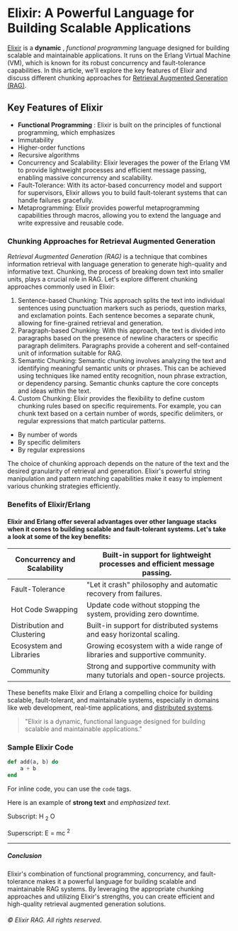 # Elixir: A Powerful Language for Building Scalable Applications
 
[Elixir](https://elixir-lang.org) is a **dynamic** , *functional programming* language designed for building scalable and maintainable applications. It runs on the Erlang Virtual Machine (VM), which is known for its robust concurrency and fault-tolerance capabilities. In this article, we'll explore the key features of Elixir and discuss different chunking approaches for [Retrieval Augmented Generation (RAG)](https://github.blog/2024-04-04-what-is-retrieval-augmented-generation-and-what-does-it-do-for-generative-ai).
 
## Key Features of Elixir
 
- **Functional Programming** : Elixir is built on the principles of functional programming, which emphasizes 
- Immutability
- Higher-order functions
- Recursive algorithms
- Concurrency and Scalability: Elixir leverages the power of the Erlang VM to provide lightweight processes and efficient message passing, enabling massive concurrency and scalability.
- Fault-Tolerance: With its actor-based concurrency model and support for supervisors, Elixir allows you to build fault-tolerant systems that can handle failures gracefully.
- Metaprogramming: Elixir provides powerful metaprogramming capabilities through macros, allowing you to extend the language and write expressive and reusable code.
 
### Chunking Approaches for Retrieval Augmented Generation
 
*Retrieval Augmented Generation (RAG)* is a technique that combines information retrieval with language generation to generate high-quality and informative text. Chunking, the process of breaking down text into smaller units, plays a crucial role in RAG. Let's explore different chunking approaches commonly used in Elixir:
 
1. Sentence-based Chunking: This approach splits the text into individual sentences using punctuation markers such as periods, question marks, and exclamation points. Each sentence becomes a separate chunk, allowing for fine-grained retrieval and generation.
2. Paragraph-based Chunking: With this approach, the text is divided into paragraphs based on the presence of newline characters or specific paragraph delimiters. Paragraphs provide a coherent and self-contained unit of information suitable for RAG.
3. Semantic Chunking: Semantic chunking involves analyzing the text and identifying meaningful semantic units or phrases. This can be achieved using techniques like named entity recognition, noun phrase extraction, or dependency parsing. Semantic chunks capture the core concepts and ideas within the text.
4. Custom Chunking: Elixir provides the flexibility to define custom chunking rules based on specific requirements. For example, you can chunk text based on a certain number of words, specific delimiters, or regular expressions that match particular patterns. 
- By number of words
- By specific delimiters
- By regular expressions
 
The choice of chunking approach depends on the nature of the text and the desired granularity of retrieval and generation. Elixir's powerful string manipulation and pattern matching capabilities make it easy to implement various chunking strategies efficiently.
 
### Benefits of Elixir/Erlang
 
#### Elixir and Erlang offer several advantages over other language stacks when it comes to building scalable and fault-tolerant systems. Let's take a look at some of the key benefits:
 
| Concurrency and Scalability | Built-in support for lightweight processes and efficient message passing. |
| --- | --- |
| Fault-Tolerance | "Let it crash" philosophy and automatic recovery from failures. |
| Hot Code Swapping | Update code without stopping the system, providing zero downtime. |
| Distribution and Clustering | Built-in support for distributed systems and easy horizontal scaling. |
| Ecosystem and Libraries | Growing ecosystem with a wide range of libraries and supportive community. |
| Community | Strong and supportive community with many tutorials and open-source projects. |
 
These benefits make Elixir and Erlang a compelling choice for building scalable, fault-tolerant, and maintainable systems, especially in domains like web development, real-time applications, and <u>distributed systems</u>.
 
> "Elixir is a dynamic, functional language designed for building scalable and maintainable applications."
 
### Sample Elixir Code
 
```elixir
def add(a, b) do
    a + b
end
```
 
For inline code, you can use the `code` tags.
 
Here is an example of **strong text** and *emphasized text*.
 
Subscript: H <sub>2</sub> O
 
Superscript: E = mc <sup>2</sup>
 

---

 
##### Conclusion
 
Elixir's combination of functional programming, concurrency, and fault-tolerance makes it a powerful language for building scalable and maintainable RAG systems. By leveraging the appropriate chunking approaches and utilizing Elixir's strengths, you can create efficient and high-quality retrieval augmented generation solutions.
 
###### © Elixir RAG. All rights reserved.